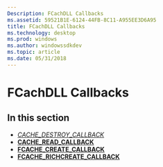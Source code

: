 ```yaml
---
Description: FCachDLL Callbacks
ms.assetid: 59521B1E-6124-44FB-8C11-A955EE3D6A95
title: FCachDLL Callbacks
ms.technology: desktop
ms.prod: windows
ms.author: windowssdkdev
ms.topic: article
ms.date: 05/31/2018
---
```


# FCachDLL Callbacks

## In this section

-   [*CACHE\_DESTROY\_CALLBACK*](/windows/desktop/api/Filehc/nc-filehc-cache_destroy_callback)
-   [**CACHE\_READ\_CALLBACK**](https://msdn.microsoft.com/en-us/library/Bb432262(v=VS.85).aspx)
-   [**FCACHE\_CREATE\_CALLBACK**](https://msdn.microsoft.com/en-us/library/Bb432261(v=VS.85).aspx)
-   [**FCACHE\_RICHCREATE\_CALLBACK**](https://msdn.microsoft.com/en-us/library/Bb432263(v=VS.85).aspx)

 

 



